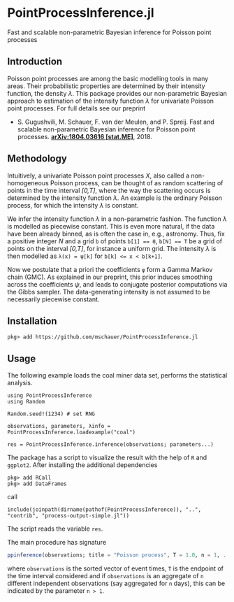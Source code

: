 # PointProcessInference.jl
Fast and scalable non-parametric Bayesian inference for Poisson point processes

## Introduction

Poisson point processes are among the basic modelling tools in many areas. Their probabilistic properties are determined by their intensity function, the density *λ*.
This package provides our non-parametric Bayesian approach to estimation of the intensity function *λ* for univariate Poisson point processes. For full details see our preprint

-  S. Gugushvili, M. Schauer, F. van der Meulen, and P. Spreij. Fast and scalable non-parametric Bayesian inference for Poisson point processes. __[arXiv:1804.03616 [stat.ME]](https://arxiv.org/abs/1804.03616)__, 2018.


## Methodology

Intuitively, a univariate Poisson point processes *X*, also called a non-homogeneous Poisson process, can be thought of as random
scattering of points in the time interval *[0,T]*, where the way the scattering occurs is determined by the intensity function *λ*.
An example is the ordinary Poisson process, for which the intensity *λ*  is constant.

We infer the intensity function *λ* in a non-parametric fashion. The function *λ* is modelled as piecewise constant. This is even more natural, if the data have been already binned,
as is often the case in, e.g., astronomy. Thus, fix a positive integer *N* and a grid `b` of points `b[1] == 0`, `b[N] == T` be a grid of points on the interval *[0,T]*, for instance a uniform grid.
The intensity *λ* is then modelled as
`λ(x) = ψ[k]` for `b[k] <= x < b[k+1]`.

Now we postulate that a priori the coefficients `ψ` form a Gamma Markov chain (GMC). As explained in our preprint, this prior induces smoothing across the coefficients *ψ*, and leads to conjugate posterior computations
via the Gibbs sampler. The data-generating intensity is not assumed to be necessarily piecewise constant.

## Installation

```
pkg> add https://github.com/mschauer/PointProcessInference.jl
```

## Usage

The following example loads the coal miner data set,
performs the statistical analysis.


```
using PointProcessInference
using Random

Random.seed!(1234) # set RNG

observations, parameters, λinfo = PointProcessInference.loadexample("coal")

res = PointProcessInference.inference(observations; parameters...)
```

The package has a script to visualize
the result with the help of `R` and `ggplot2`.
After installing the additional dependencies
```
pkg> add RCall
pkg> add DataFrames
```
call
```
include(joinpath(dirname(pathof(PointProcessInference)), "..", "contrib", "process-output-simple.jl"))
```
The script reads the variable `res`.


The main procedure has signature

```julia
ppinference(observations; title = "Poisson process", T = 1.0, n = 1, ...)
```

where `observations` is the sorted vector of event times, `T` is the endpoint of the time interval considered and if
`observations` is an aggregate of `n` different independent observations (say aggregated for `n` days), this can be indicated by the parameter `n > 1`.
